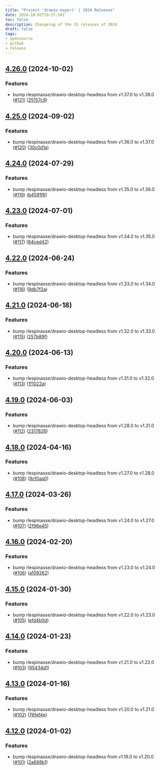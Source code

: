 ```yaml
---
title: "Project 'drawio-export' | 2024 Releases"
date: 2024-10-02T19:57:54Z
toc: false
description: Changelog of the 15 releases of 2024
draft: false
tags:
- opensource
- github
- release
---
```

## [4.26.0](https://github.com/rlespinasse/drawio-export/compare/v4.25.0...v4.26.0) (2024-10-02)


### Features

* bump rlespinasse/drawio-desktop-headless from v1.37.0 to v1.38.0 ([#121](https://github.com/rlespinasse/drawio-export/issues/121)) ([25157c9](https://github.com/rlespinasse/drawio-export/commit/25157c9d3b3ff756e8c7749657943c74e652f732))



## [4.25.0](https://github.com/rlespinasse/drawio-export/compare/v4.24.0...v4.25.0) (2024-09-02)


### Features

* bump rlespinasse/drawio-desktop-headless from v1.36.0 to v1.37.0 ([#120](https://github.com/rlespinasse/drawio-export/issues/120)) ([30c0d1a](https://github.com/rlespinasse/drawio-export/commit/30c0d1a58c1b82e8a94c6c9843d9ce619e805fca))



## [4.24.0](https://github.com/rlespinasse/drawio-export/compare/v4.23.0...v4.24.0) (2024-07-29)


### Features

* bump rlespinasse/drawio-desktop-headless from v1.35.0 to v1.36.0 ([#119](https://github.com/rlespinasse/drawio-export/issues/119)) ([b4591f6](https://github.com/rlespinasse/drawio-export/commit/b4591f64e4ae2b18364b3f2a1115f78d9de7973f))



## [4.23.0](https://github.com/rlespinasse/drawio-export/compare/v4.22.0...v4.23.0) (2024-07-01)


### Features

* bump rlespinasse/drawio-desktop-headless from v1.34.0 to v1.35.0 ([#117](https://github.com/rlespinasse/drawio-export/issues/117)) ([84ced42](https://github.com/rlespinasse/drawio-export/commit/84ced426582d7796a4b5e5a2079af9428e02e0c9))



## [4.22.0](https://github.com/rlespinasse/drawio-export/compare/v4.21.0...v4.22.0) (2024-06-24)


### Features

* bump rlespinasse/drawio-desktop-headless from v1.33.0 to v1.34.0 ([#116](https://github.com/rlespinasse/drawio-export/issues/116)) ([9db7f2a](https://github.com/rlespinasse/drawio-export/commit/9db7f2a70838f8a5f6f71b8c19aa8da3bcd8f91c))



## [4.21.0](https://github.com/rlespinasse/drawio-export/compare/v4.20.0...v4.21.0) (2024-06-18)


### Features

* bump rlespinasse/drawio-desktop-headless from v1.32.0 to v1.33.0 ([#115](https://github.com/rlespinasse/drawio-export/issues/115)) ([257b89f](https://github.com/rlespinasse/drawio-export/commit/257b89f7808856f12e28516f93fd3acebf5b9297))



## [4.20.0](https://github.com/rlespinasse/drawio-export/compare/v4.19.0...v4.20.0) (2024-06-13)


### Features

* bump rlespinasse/drawio-desktop-headless from v1.31.0 to v1.32.0 ([#113](https://github.com/rlespinasse/drawio-export/issues/113)) ([1f1022a](https://github.com/rlespinasse/drawio-export/commit/1f1022aa2af47056531268c15daa981d8305e208))



## [4.19.0](https://github.com/rlespinasse/drawio-export/compare/v4.18.0...v4.19.0) (2024-06-03)


### Features

* bump rlespinasse/drawio-desktop-headless from v1.28.0 to v1.31.0 ([#112](https://github.com/rlespinasse/drawio-export/issues/112)) ([2317826](https://github.com/rlespinasse/drawio-export/commit/2317826979523368ad30e9d8af517102bda1d8d6))



## [4.18.0](https://github.com/rlespinasse/drawio-export/compare/v4.17.0...v4.18.0) (2024-04-16)


### Features

* bump rlespinasse/drawio-desktop-headless from v1.27.0 to v1.28.0 ([#108](https://github.com/rlespinasse/drawio-export/issues/108)) ([9cf0aa0](https://github.com/rlespinasse/drawio-export/commit/9cf0aa0c0b002c5c0377c1f9246107e45c894a9a))



## [4.17.0](https://github.com/rlespinasse/drawio-export/compare/v4.16.0...v4.17.0) (2024-03-26)


### Features

* bump rlespinasse/drawio-desktop-headless from v1.24.0 to v1.27.0 ([#107](https://github.com/rlespinasse/drawio-export/issues/107)) ([2f96e45](https://github.com/rlespinasse/drawio-export/commit/2f96e45267022367b648ce984fe2473f70ec0743))



## [4.16.0](https://github.com/rlespinasse/drawio-export/compare/v4.15.0...v4.16.0) (2024-02-20)


### Features

* bump rlespinasse/drawio-desktop-headless from v1.23.0 to v1.24.0 ([#106](https://github.com/rlespinasse/drawio-export/issues/106)) ([a109262](https://github.com/rlespinasse/drawio-export/commit/a10926279668ffdb3c0bda9d47276d6f64ae7a3b))



## [4.15.0](https://github.com/rlespinasse/drawio-export/compare/v4.14.0...v4.15.0) (2024-01-30)


### Features

* bump rlespinasse/drawio-desktop-headless from v1.22.0 to v1.23.0 ([#105](https://github.com/rlespinasse/drawio-export/issues/105)) ([efd4b0d](https://github.com/rlespinasse/drawio-export/commit/efd4b0d6d7cca4959ae8d26016f71133ce14bce5))



## [4.14.0](https://github.com/rlespinasse/drawio-export/compare/v4.13.0...v4.14.0) (2024-01-23)


### Features

* bump rlespinasse/drawio-desktop-headless from v1.21.0 to v1.22.0 ([#103](https://github.com/rlespinasse/drawio-export/issues/103)) ([95434d1](https://github.com/rlespinasse/drawio-export/commit/95434d16a7937bee4b9bb7c654a9c4e4db8c8021))



## [4.13.0](https://github.com/rlespinasse/drawio-export/compare/v4.12.0...v4.13.0) (2024-01-16)


### Features

* bump rlespinasse/drawio-desktop-headless from v1.20.0 to v1.21.0 ([#102](https://github.com/rlespinasse/drawio-export/issues/102)) ([76fef4e](https://github.com/rlespinasse/drawio-export/commit/76fef4ef9533b5181be5735db9a6dcfc5acc0540))



## [4.12.0](https://github.com/rlespinasse/drawio-export/compare/v4.11.0...v4.12.0) (2024-01-02)


### Features

* bump rlespinasse/drawio-desktop-headless from v1.19.0 to v1.20.0 ([#101](https://github.com/rlespinasse/drawio-export/issues/101)) ([2a688b1](https://github.com/rlespinasse/drawio-export/commit/2a688b12a62487934c1a3dbffef72a27bece9255))



